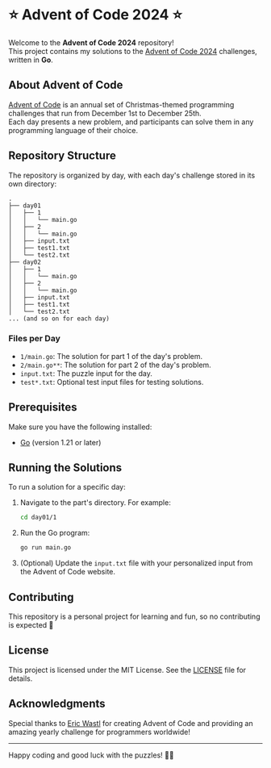 # ⭐ Advent of Code 2024 ⭐

Welcome to the **Advent of Code 2024** repository!  
This project contains my solutions to the [Advent of Code 2024](https://adventofcode.com/2024) challenges, written in **Go**.

## About Advent of Code
[Advent of Code](https://adventofcode.com/) is an annual set of Christmas-themed programming challenges that run from December 1st to December 25th.  
Each day presents a new problem, and participants can solve them in any programming language of their choice.

## Repository Structure

The repository is organized by day, with each day's challenge stored in its own directory:

```
.
├── day01
│   ├── 1
│   │   └── main.go
│   ├── 2
│   │   └── main.go
│   ├── input.txt
│   ├── test1.txt
│   └── test2.txt
├── day02
│   ├── 1
│   │   └── main.go
│   ├── 2
│   │   └── main.go
│   ├── input.txt
│   ├── test1.txt
│   └── test2.txt
... (and so on for each day)
```

### Files per Day
- `1/main.go`: The solution for part 1 of the day's problem.
- `2/main.go**`: The solution for part 2 of the day's problem.
- `input.txt`: The puzzle input for the day.
- `test*.txt`: Optional test input files for testing solutions.

## Prerequisites

Make sure you have the following installed:

- [Go](https://golang.org/dl/) (version 1.21 or later)

## Running the Solutions

To run a solution for a specific day:

1. Navigate to the part's directory. For example:

   ```bash
   cd day01/1
   ```

2. Run the Go program:

   ```bash
   go run main.go
   ```

3. (Optional) Update the `input.txt` file with your personalized input from the Advent of Code website.

## Contributing

This repository is a personal project for learning and fun, so no contributing is expected :zany_face:

## License

This project is licensed under the MIT License. See the [LICENSE](LICENSE) file for details.

## Acknowledgments

Special thanks to [Eric Wastl](https://github.com/topaz) for creating Advent of Code and providing an amazing yearly challenge for programmers worldwide!

---

Happy coding and good luck with the puzzles! 🎄🎅

